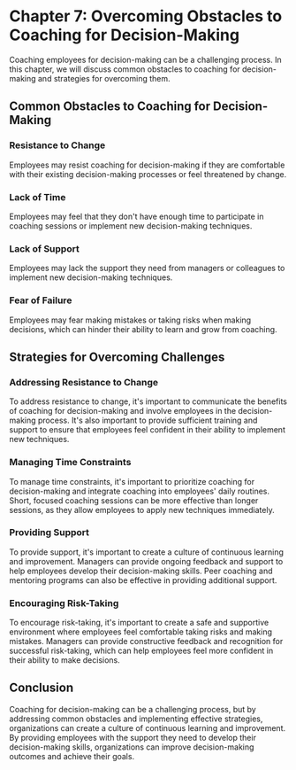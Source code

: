 Chapter 7: Overcoming Obstacles to Coaching for Decision-Making
===============================================================

Coaching employees for decision-making can be a challenging process. In this chapter, we will discuss common obstacles to coaching for decision-making and strategies for overcoming them.

Common Obstacles to Coaching for Decision-Making
------------------------------------------------

### Resistance to Change

Employees may resist coaching for decision-making if they are comfortable with their existing decision-making processes or feel threatened by change.

### Lack of Time

Employees may feel that they don't have enough time to participate in coaching sessions or implement new decision-making techniques.

### Lack of Support

Employees may lack the support they need from managers or colleagues to implement new decision-making techniques.

### Fear of Failure

Employees may fear making mistakes or taking risks when making decisions, which can hinder their ability to learn and grow from coaching.

Strategies for Overcoming Challenges
------------------------------------

### Addressing Resistance to Change

To address resistance to change, it's important to communicate the benefits of coaching for decision-making and involve employees in the decision-making process. It's also important to provide sufficient training and support to ensure that employees feel confident in their ability to implement new techniques.

### Managing Time Constraints

To manage time constraints, it's important to prioritize coaching for decision-making and integrate coaching into employees' daily routines. Short, focused coaching sessions can be more effective than longer sessions, as they allow employees to apply new techniques immediately.

### Providing Support

To provide support, it's important to create a culture of continuous learning and improvement. Managers can provide ongoing feedback and support to help employees develop their decision-making skills. Peer coaching and mentoring programs can also be effective in providing additional support.

### Encouraging Risk-Taking

To encourage risk-taking, it's important to create a safe and supportive environment where employees feel comfortable taking risks and making mistakes. Managers can provide constructive feedback and recognition for successful risk-taking, which can help employees feel more confident in their ability to make decisions.

Conclusion
----------

Coaching for decision-making can be a challenging process, but by addressing common obstacles and implementing effective strategies, organizations can create a culture of continuous learning and improvement. By providing employees with the support they need to develop their decision-making skills, organizations can improve decision-making outcomes and achieve their goals.
